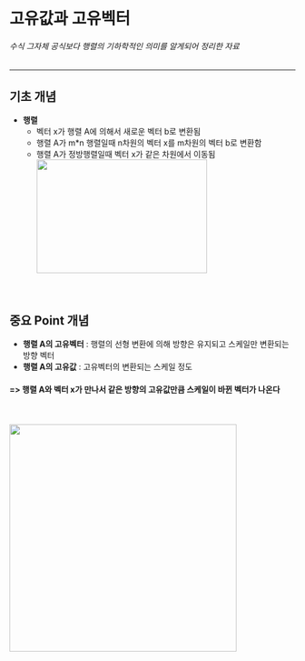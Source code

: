 # 고유값과 고유벡터
###### 수식 그자체 공식보다 행렬의 기하학적인 의미를 알게되어 정리한 자료
---
## 기초 개념
* **행렬**  
  - 벡터 x가 행렬 A에 의해서 새로운 벡터 b로 변환됨
  - 행렬 A가 m*n 행렬일때 n차원의 벡터 x를 m차원의 벡터 b로 변환함
  - 행렬 A가 정방행렬일때 벡터 x가 같은 차원에서 이동됨<BR/>
<img src="https://user-images.githubusercontent.com/68538876/98342011-1e709080-2053-11eb-84b6-16f7f22f284c.png" width="300" height="200"><BR/><BR/><BR/>
## 중요 Point 개념
* **행렬 A의 고유벡터** : 행렬의 선형 변환에 의해 방향은 유지되고 스케일만 변환되는 방향 벡터
* **행렬 A의 고유값** : 고유벡터의 변환되는 스케일 정도
#### **=> 행렬 A와 벡터 x가 만나서 같은 방향의 고유값만큼 스케일이 바뀐 벡터가 나온다**<BR/><BR/><BR/>  
<img src="https://user-images.githubusercontent.com/68538876/98342953-778cf400-2054-11eb-99f0-3121182bb0e2.png" width="400" height="400"><BR/>  
